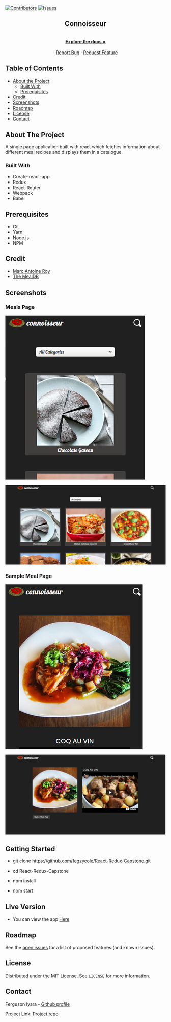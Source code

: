[![Contributors][contributors-shield]][contributors-url]
[![Issues][issues-shield]][issues-url]
<br />
<p align="center">
 
  <h2 align="center">Connoisseur</h2>
  <p align="center">
    <br />
    <a href="https://github.com/fegzycole/React-Redux-Capstone/"><strong>Explore the docs »</strong></a>
    <br />
    <br />
    ·
    <a href="https://github.com/fegzycole/React-Redux-Capstone/issues">Report Bug</a>
    ·
    <a href="https://github.com/fegzycole/React-Redux-Capstone/issues">Request Feature</a>
  </p>
</p>


<!-- TABLE OF CONTENTS -->
## Table of Contents

* [About the Project](#about-the-project)
  * [Built With](#built-with)
  * [Prerequisites](#prerequisites)
* [Credit](#credit)
* [Screenshots](#screenshots)
* [Roadmap](#roadmap)
* [License](#license)
* [Contact](#contact)



<!-- ABOUT THE PROJECT -->
## About The Project

A single page application built with react which fetches information about different meal recipes and displays them in a catalogue.


### Built With

- Create-react-app
- Redux
- React-Router
- Webpack
- Babel

## Prerequisites
 - Git
 - Yarn
 - Node.js
 - NPM


## Credit

- [Marc Antoine Roy](https://www.behance.net/enfantroy)
- [The MealDB](https://www.themealdb.com/api.php)

## Screenshots

### Meals Page

![screenshot](screenshots/sc1.png)

![screenshot](screenshots/sc2.png)

### Sample Meal Page
![screenshot](screenshots/sc3.png)

![screenshot](screenshots/sc4.png)


## Getting Started

- git clone https://github.com/fegzycole/React-Redux-Capstone.git

- cd React-Redux-Capstone

- npm install

- npm start


## Live Version

- You can view the app [Here](https://react-redux-client.herokuapp.com//)

<!-- ROADMAP -->
## Roadmap

See the [open issues](https://github.com/fegzycole/React-Redux-Capstone/issues) for a list of proposed features (and known issues).


<!-- LICENSE -->
## License

Distributed under the MIT License. See `LICENSE` for more information.

<!-- CONTACT -->
## Contact
Ferguson Iyara - [Github profile](https://github.com/fegzycole)

Project Link: [Project repo](https://github.com/fegzycole/Rails-capstone)

<!-- MARKDOWN LINKS & IMAGES -->
<!-- https://www.markdownguide.org/basic-syntax/#reference-style-links -->
[contributors-shield]: https://img.shields.io/badge/Contributors-1-%2300ff00
[contributors-url]: https://github.com/fegzycole/React-Redux-Capstone/graphs/contributors
[issues-shield]: https://img.shields.io/badge/issues-0-%2300ff00
[issues-url]: https://github.com/fegzycole/React-Redux-Capstone/issues/